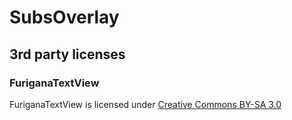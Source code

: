 # SubsOverlay

## 3rd party licenses
### FuriganaTextView
FuriganaTextView is licensed under [Creative Commons BY-SA 3.0](http://creativecommons.org/licenses/by-sa/3.0/)